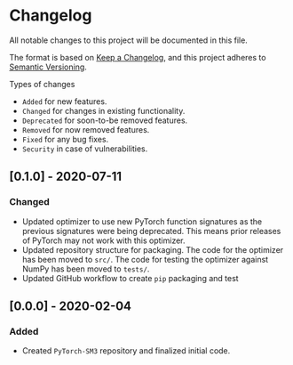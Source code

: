 # Changelog
All notable changes to this project will be documented in this file.

The format is based on [Keep a Changelog](https://keepachangelog.com/en/1.0.0/),
and this project adheres to [Semantic Versioning](https://semver.org/spec/v2.0.0.html).

Types of changes
- `Added` for new features.
- `Changed` for changes in existing functionality.
- `Deprecated` for soon-to-be removed features.
- `Removed` for now removed features.
- `Fixed` for any bug fixes.
- `Security` in case of vulnerabilities.

## [0.1.0] - 2020-07-11
### Changed
- Updated optimizer to use new PyTorch function signatures as the previous
signatures were being deprecated. This means prior releases of PyTorch may not
work with this optimizer.
- Updated repository structure for packaging. The code for the optimizer has
been moved to `src/`. The code for testing the optimizer against NumPy has been
moved to `tests/`.
- Updated GitHub workflow to create `pip` packaging and test

## [0.0.0] - 2020-02-04
### Added
- Created `PyTorch-SM3` repository and finalized initial code.
